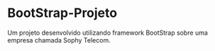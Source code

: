 # BootStrap-Projeto
Um projeto desenvolvido utilizando framework BootStrap sobre uma empresa chamada Sophy Telecom.
